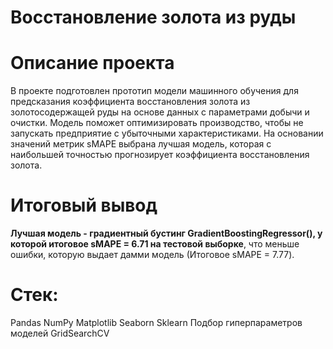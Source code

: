 # Восстановление золота из руды

# Описание проекта  

В проекте подготовлен прототип модели машинного обучения для предсказания коэффициента восстановления золота из золотосодержащей руды на основе данных с параметрами добычи и очистки. Модель поможет оптимизировать производство, чтобы не запускать предприятие с убыточными характеристиками.
На основании значений метрик sMAPE выбрана лучшая модель, которая с наибольшей точностью прогнозирует коэффициента восстановления золота. 

# Итоговый вывод
**Лучшая модель -  градиентный бустинг GradientBoostingRegressor(), у которой итоговое sMAPE =  6.71 на тестовой выборке**, что меньше ошибки, которую выдает дамми модель (Итоговое sMAPE = 7.77).

# Cтек:

Pandas
NumPy
Matplotlib
Seaborn
Sklearn
Подбор гиперпараметров моделей GridSearchCV

```python

```
